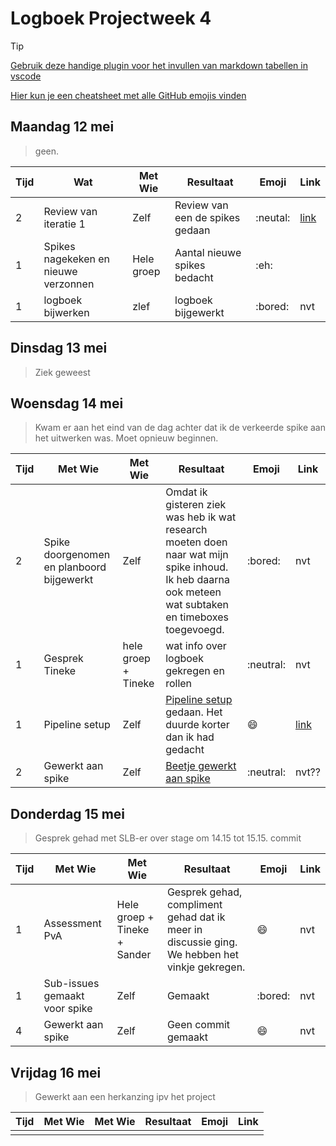 # Logboek Projectweek 4

> [!TIP]
> [Gebruik deze handige plugin voor het invullen van markdown tabellen in vscode](https://marketplace.visualstudio.com/items?itemName=zaaack.markdown-editor)
>
> [Hier kun je een cheatsheet met alle GitHub emojis vinden](https://github.com/ikatyang/emoji-cheat-sheet/blob/master/README.md)

## Maandag 12 mei

> geen.


| Tijd | Wat                                  | Met Wie    | Resultaat                       | Emoji    | Link                                                                                                 |
|:-----|--------------------------------------|------------|---------------------------------|----------|------------------------------------------------------------------------------------------------------|
| 2    | Review van iteratie 1                | Zelf       | Review van een de spikes gedaan | :neutal: | [link](https://github.com/AIM-ENE-feb25/castlevania/commit/d640269300d8c94dcb4c134bc4bf19b7e01c2cd7) |
| 1    | Spikes nagekeken en nieuwe verzonnen | Hele groep | Aantal nieuwe spikes bedacht    | :eh:     | []()                                                                                                 |
| 1    | logboek bijwerken                    | zlef       | logboek bijgewerkt              | :bored:  | nvt                                                                                                  |
## Dinsdag 13 mei

>Ziek geweest

## Woensdag 14 mei

> Kwam er aan het eind van de dag achter dat ik de verkeerde spike aan het uitwerken was. Moet opnieuw beginnen.


| Tijd | Met Wie                                   | Met Wie             | Resultaat                                                                                                                                                   | Emoji     | Link                                                          |
|:----|-------------------------------------------|---------------------|-------------------------------------------------------------------------------------------------------------------------------------------------------------|-----------|---------------------------------------------------------------|
| 2   | Spike doorgenomen en planboord bijgewerkt | Zelf                | Omdat ik gisteren ziek was heb ik wat research moeten doen naar wat mijn spike inhoud. Ik heb daarna ook meteen wat subtaken en timeboxes toegevoegd.       | :bored:   | nvt                                                           |
| 1   | Gesprek Tineke                            | hele groep + Tineke | wat info over logboek gekregen en rollen                                                                                                                    | :neutral: | nvt                                                           |
| 1   | Pipeline setup                            | Zelf                | [Pipeline setup](https://github.com/AIM-ENE-feb25/castlevania/commit/e2dcc2bbde1f77a40dadb8bf9c347a96defc7115) gedaan. Het duurde korter dan ik had gedacht | :smile:   | [link](https://github.com/AIM-ENE-feb25/castlevania/pull/140) |
| 2   | Gewerkt aan spike                         | Zelf                | [Beetje gewerkt aan spike](https://github.com/AIM-ENE-feb25/castlevania/commit/4ca31c65907d0793b545d7c18d1485689954e929)                                    | :neutral: | nvt??                                                         |
## Donderdag 15 mei

> Gesprek gehad met SLB-er over stage om 14.15 tot 15.15.
commit

| Tijd | Met Wie                       | Met Wie                      | Resultaat                                                                                     | Emoji   | Link |
|:-----|-------------------------------|------------------------------|-----------------------------------------------------------------------------------------------|---------|------|
| 1    | Assessment PvA                | Hele groep + Tineke + Sander | Gesprek gehad, compliment gehad dat ik meer in discussie ging. We hebben het vinkje gekregen. | :smile: | nvt  |
| 1    | Sub-issues gemaakt voor spike | Zelf                         | Gemaakt                                                                                       | :bored: | nvt  |
| 4    | Gewerkt aan spike             | Zelf                         | Geen commit gemaakt                                                                           | :smile: | nvt  |
## Vrijdag 16 mei

> Gewerkt aan een herkanzing ipv het project


| Tijd | Met Wie | Met Wie | Resultaat | Emoji | Link |
| :----- | --------- | --------- | ----------- | ------- | ------ |
|      |         |         |           |       |      |
